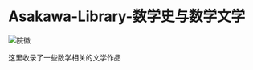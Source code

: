 # Asakawa-Library-数学史与数学文学
![院徽](https://github.com/user-attachments/assets/cd139e47-feea-445c-b946-21bdf8ed4114)

这里收录了一些数学相关的文学作品

